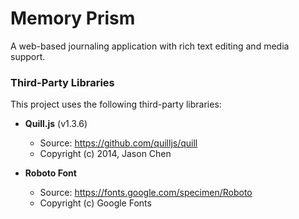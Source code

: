 # Memory Prism

A web-based journaling application with rich text editing and media support.

### Third-Party Libraries

This project uses the following third-party libraries:

- **Quill.js** (v1.3.6)
  - Source: https://github.com/quilljs/quill
  - Copyright (c) 2014, Jason Chen

- **Roboto Font**
  - Source: https://fonts.google.com/specimen/Roboto
  - Copyright (c) Google Fonts

